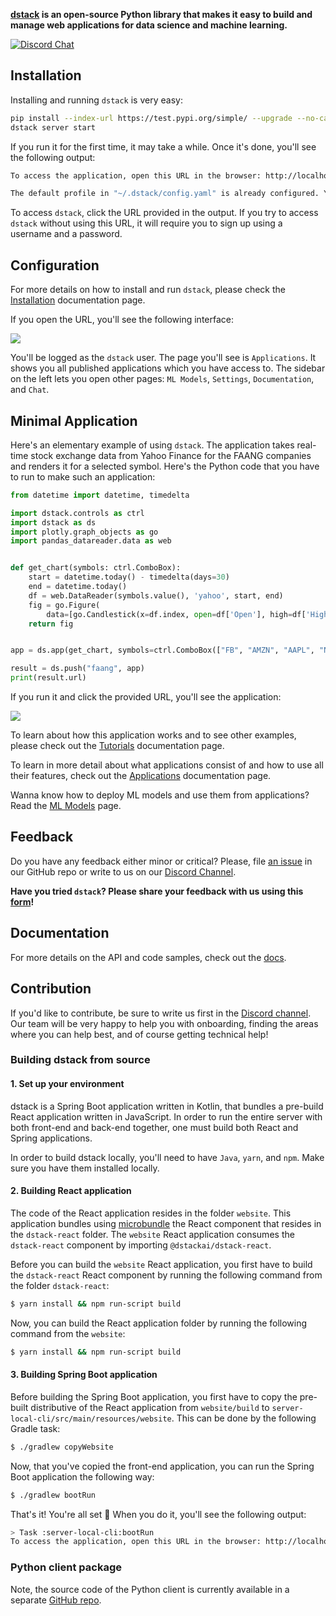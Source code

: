 **[dstack](https://dstack.ai/) is an open-source Python library that makes it easy to build and manage web applications for data science and machine learning.**

[![Discord Chat](https://img.shields.io/discord/687649691688501294.svg)](https://discord.gg/)

## Installation

Installing and running `dstack` is very easy:

```bash
pip install --index-url https://test.pypi.org/simple/ --upgrade --no-cache-dir --extra-index-url=https://pypi.org/simple/ dstack==0.6dev17
dstack server start
```

If you run it for the first time, it may take a while. Once it's done, you'll see the following output:

```bash
To access the application, open this URL in the browser: http://localhost:8080/auth/verify?user=dstack&code=xxxxxxxx-xxxx-xxxx-xxxx-xxxxxxxxxxxx&next=/

The default profile in "~/.dstack/config.yaml" is already configured. You are welcome to push your applications using Python package.
```

To access `dstack`, click the URL provided in the output. If you try to access `dstack` without using this URL, it will require you to sign up using a username and a password.
## Configuration

For more details on how to install and run `dstack`, please check the [Installation](https://docs.dstack.ai/v/0.6.x/installation) documentation page.

If you open the URL, you'll see the following interface:

![](https://gblobscdn.gitbook.com/assets%2F-LyOZaAwuBdBTEPqqlZy%2F-MOewQku261UjWNNtZlD%2F-MOf1w71RF9T9eZkwteB%2FScreenshot%202020-12-16%20at%2011.14.23.png)

You'll be logged as the `dstack` user. The page you'll see is `Applications`. It shows you all published applications which you have access to. The sidebar on the left lets you open other pages: `ML Models`, `Settings`, `Documentation`, and `Chat`.

## Minimal Application

Here's an elementary example of using `dstack`. The application takes real-time stock exchange data from Yahoo Finance for the FAANG companies and renders it for a selected symbol.
Here's the Python code that you have to run to make such an application:

```python
from datetime import datetime, timedelta

import dstack.controls as ctrl
import dstack as ds
import plotly.graph_objects as go
import pandas_datareader.data as web


def get_chart(symbols: ctrl.ComboBox):
    start = datetime.today() - timedelta(days=30)
    end = datetime.today()
    df = web.DataReader(symbols.value(), 'yahoo', start, end)
    fig = go.Figure(
        data=[go.Candlestick(x=df.index, open=df['Open'], high=df['High'], low=df['Low'], close=df['Close'])])
    return fig


app = ds.app(get_chart, symbols=ctrl.ComboBox(["FB", "AMZN", "AAPL", "NFLX", "GOOG"], require_apply=False))

result = ds.push("faang", app)
print(result.url)
```

If you run it and click the provided URL, you'll see the application:

![](https://gblobscdn.gitbook.com/assets%2F-LyOZaAwuBdBTEPqqlZy%2F-MOewQku261UjWNNtZlD%2F-MOf161glUdXH5cSOiX0%2FScreenshot%202020-12-16%20at%2011.09.52.png)

To learn about how this application works and to see other examples, please check out the [Tutorials](https://docs.dstack.ai/v/0.6.x/tutorials-1) documentation page.

To learn in more detail about what applications consist of and how to use all their features, check out the [Applications](https://docs.dstack.ai/v/0.6.x/applications) documentation page.

Wanna know how to deploy ML models and use them from applications? Read the [ML Models](https://docs.dstack.ai/v/0.6.x/ml-models) page.

## Feedback

Do you have any feedback either minor or critical? Please, file [an issue](https://github.com/dstackai/dstack/issues) in our GitHub repo or write to us on our [Discord Channel](https://discord.com/invite/8xfhEYa).

**Have you tried `dstack`? Please share your feedback with us using this [form](https://forms.gle/4U6Z6hmZhbAtEDK29)!**

## Documentation

For more details on the API and code samples, check out the [docs](https://docs.dstack.ai/v/0.6.x/).

## Contribution

If you'd like to contribute, be sure to write us first in the [Discord channel](https://discord.gg/8xfhEYa). Our team will be very happy to 
help you with onboarding, finding the areas where you can help best, and of course getting technical help!   

### Building dstack from source

#### 1. Set up your environment

dstack is a Spring Boot application written in Kotlin, that bundles a pre-build React application written in JavaScript.
In order to run the entire server with both front-end and back-end together, one must build both React and Spring applications.

In order to build dstack locally, you'll need to have `Java`, `yarn`, and `npm`. Make sure you have them installed locally.

#### 2. Building React application

The code of the React application resides in the folder `website`. This application bundles using [microbundle](https://github.com/developit/microbundle) 
the React component that resides in the `dstack-react` folder. The `website` React application consumes the `dstack-react` component by importing `@dstackai/dstack-react`.

Before you can build the `website` React application, you first have to build the `dstack-react` React component by running 
the following command from the folder `dstack-react`:

```bash
$ yarn install && npm run-script build
```

Now, you can build the React application folder by running the following command from the `website`:

```bash
$ yarn install && npm run-script build
```

#### 3. Building Spring Boot application

Before building the Spring Boot application, you first have to copy the pre-built distributive of the React application 
from `website/build` to `server-local-cli/src/main/resources/website`. This can be done by the following Gradle task:

```bash
$ ./gradlew copyWebsite
```

Now, that you've copied the front-end application, you can run the Spring Boot application the following way:

```bash
$ ./gradlew bootRun
```

That's it! You're all set 🎉 When you do it, you'll see the following output:

```bash
> Task :server-local-cli:bootRun
To access the application, open this URL in the browser: http://localhost:8080/auth/verify?user=dstack&code=xxxxxxxx-xxxx-xxxx-xxxx-xxxxxxxxxxxx&next=/
```

### Python client package

Note, the source code of the Python client is currently available in a separate [GitHub repo](https://github.com/dstackai/dstack-py).